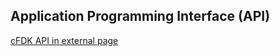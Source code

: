 ## Application Programming Interface (API)

[cFDK API in external page](https://cloudfpga.github.io/Dox/index.html)
